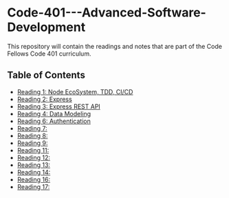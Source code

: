 # Code-401---Advanced-Software-Development
 This repository will contain the readings and notes that are part of the Code Fellows Code 401 curriculum.
 
 ## Table of Contents
   - [Reading 1: Node EcoSystem, TDD, CI/CD](https://github.com/Zavvy-Glitch/Code-401---Advanced-Software-Development/blob/main/Reading01.md)
   - [Reading 2: Express](https://github.com/Zavvy-Glitch/Code-401---Advanced-Software-Development/blob/main/Readings02.md)
   - [Reading 3: Express REST API](https://github.com/Zavvy-Glitch/Code-401---Advanced-Software-Development/blob/main/Readings03.md)
   - [Reading 4: Data Modeling](https://github.com/Zavvy-Glitch/Code-401---Advanced-Software-Development/blob/main/Readings04.md)
   - [Reading 6: Authentication](https://github.com/Zavvy-Glitch/Code-401---Advanced-Software-Development/blob/main/Readings06.md)
   - [Reading 7: ]()
   - [Reading 8: ]()
   - [Reading 9: ]()
   - [Reading 11: ]()
   - [Reading 12: ]()
   - [Reading 13: ]()
   - [Reading 14: ]()
   - [Reading 16: ]()
   - [Reading 17: ]()

